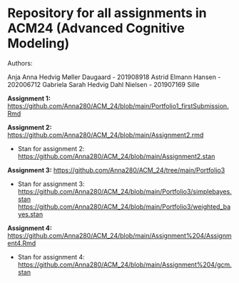 # Repository for all assignments in ACM24 (Advanced Cognitive Modeling)

Authors:

Anja
Anna Hedvig Møller Daugaard - 201908918
Astrid Elmann Hansen - 202006712
Gabriela
Sarah Hedvig Dahl Nielsen - 201907169
Sille



**Assignment 1:** https://github.com/Anna280/ACM_24/blob/main/Portfolio1_firstSubmission.Rmd


**Assignment 2:** https://github.com/Anna280/ACM_24/blob/main/Assignment2.rmd
  
-  Stan for assignment 2:   https://github.com/Anna280/ACM_24/blob/main/Assignment2.stan

  
**Assignment 3:** https://github.com/Anna280/ACM_24/tree/main/Portfolio3
  
-  Stan for assignment 3:   https://github.com/Anna280/ACM_24/blob/main/Portfolio3/simplebayes.stan
                            https://github.com/Anna280/ACM_24/blob/main/Portfolio3/weighted_bayes.stan 

                           
**Assignment 4:** https://github.com/Anna280/ACM_24/blob/main/Assignment%204/Assignment4.Rmd 

- Stan for assignment 4:    https://github.com/Anna280/ACM_24/blob/main/Assignment%204/gcm.stan 
  
